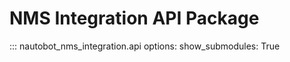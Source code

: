 # NMS Integration API Package

::: nautobot_nms_integration.api
    options:
        show_submodules: True
